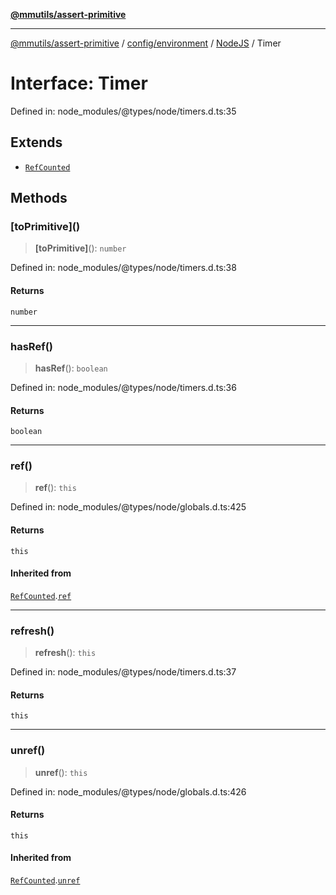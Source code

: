 [**@mmutils/assert-primitive**](../../../../../README.md)

***

[@mmutils/assert-primitive](../../../../../modules.md) / [config/environment](../../../README.md) / [NodeJS](../README.md) / Timer

# Interface: Timer

Defined in: node\_modules/@types/node/timers.d.ts:35

## Extends

- [`RefCounted`](RefCounted.md)

## Methods

### \[toPrimitive\]()

> **\[toPrimitive\]**(): `number`

Defined in: node\_modules/@types/node/timers.d.ts:38

#### Returns

`number`

***

### hasRef()

> **hasRef**(): `boolean`

Defined in: node\_modules/@types/node/timers.d.ts:36

#### Returns

`boolean`

***

### ref()

> **ref**(): `this`

Defined in: node\_modules/@types/node/globals.d.ts:425

#### Returns

`this`

#### Inherited from

[`RefCounted`](RefCounted.md).[`ref`](RefCounted.md#ref)

***

### refresh()

> **refresh**(): `this`

Defined in: node\_modules/@types/node/timers.d.ts:37

#### Returns

`this`

***

### unref()

> **unref**(): `this`

Defined in: node\_modules/@types/node/globals.d.ts:426

#### Returns

`this`

#### Inherited from

[`RefCounted`](RefCounted.md).[`unref`](RefCounted.md#unref)
